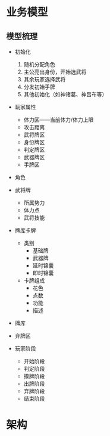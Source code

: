 # 业务模型

## 模型梳理

- 初始化
  1. 随机分配角色
  2. 主公亮出身份，开始选武将
  3. 其余玩家选择武将
  4. 分发初始手牌
  5. 其他初始化（如神诸葛、神吕布等）

- 玩家属性

  - 体力区——当前体力/体力上限
  - 攻击距离
  - 武将牌区
  - 身份牌区
  - 判定牌区
  - 武器牌区
  - 手牌区

- 角色

- 武将牌

  - 所属势力
  - 体力点
  - 武将技能

- 牌库卡牌

  - 类别
    - 基础牌
    - 武器牌
    - 延时锦囊
    - 即时锦囊
  - 卡牌组成
    - 花色
    - 点数
    - 功能
    - 描述

- 牌库

- 弃牌区

- 玩家阶段

  - 开始阶段
  - 判定阶段
  - 摸牌阶段
  - 出牌阶段
  - 弃牌阶段
  - 结束阶段

  



# 架构


